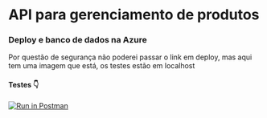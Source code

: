 <h1>API para gerenciamento de produtos</h1>
<h3>Deploy e banco de dados na Azure</h3>
<span> Por questão de segurança não poderei passar o link em deploy, mas aqui tem uma imagem que está, os testes estão em localhost </span>



<h4>Testes 👇</h4> 

[![Run in Postman](https://run.pstmn.io/button.svg)](https://app.getpostman.com/run-collection/eaebcb68b60e7b666511)
